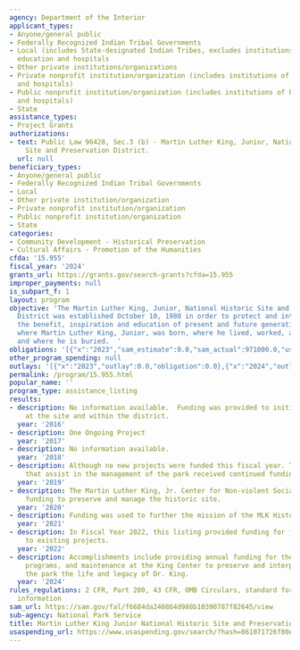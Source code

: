 ```yaml
---
agency: Department of the Interior
applicant_types:
- Anyone/general public
- Federally Recognized Indian Tribal Governments
- Local (includes State-designated Indian Tribes, excludes institutions of higher
  education and hospitals
- Other private institutions/organizations
- Private nonprofit institution/organization (includes institutions of higher education
  and hospitals)
- Public nonprofit institution/organization (includes institutions of higher education
  and hospitals)
- State
assistance_types:
- Project Grants
authorizations:
- text: Public Law 96428, Sec.3 (b) - Martin Luther King, Junior, National Historic
    Site and Preservation District.
  url: null
beneficiary_types:
- Anyone/general public
- Federally Recognized Indian Tribal Governments
- Local
- Other private institution/organization
- Private nonprofit institution/organization
- Public nonprofit institution/organization
- State
categories:
- Community Development - Historical Preservation
- Cultural Affairs - Promotion of the Humanities
cfda: '15.955'
fiscal_year: '2024'
grants_url: https://grants.gov/search-grants?cfda=15.955
improper_payments: null
is_subpart_f: 1
layout: program
objective: 'The Martin Luther King, Junior, National Historic Site and Preservation
  District was established October 10, 1980 in order to protect and interpret for
  the benefit, inspiration and education of present and future generations the places
  where Martin Luther King, Junior, was born, where he lived, worked, and worshipped,
  and where he is buried.  '
obligations: '[{"x":"2023","sam_estimate":0.0,"sam_actual":971000.0,"usa_spending_actual":971000.0},{"x":"2024","sam_estimate":0.0,"sam_actual":971000.0,"usa_spending_actual":971000.0},{"x":"2025","sam_estimate":0.0,"sam_actual":971000.0,"usa_spending_actual":214531.23}]'
other_program_spending: null
outlays: '[{"x":"2023","outlay":0.0,"obligation":0.0},{"x":"2024","outlay":0.0,"obligation":0.0},{"x":"2025","outlay":215464.9,"obligation":215464.9}]'
permalink: /program/15.955.html
popular_name: ''
program_type: assistance_listing
results:
- description: No information available.  Funding was provided to initiate programs
    at the site and within the district.
  year: '2016'
- description: One Ongoing Project
  year: '2017'
- description: No information available.
  year: '2018'
- description: Although no new projects were funded this fiscal year. Two projects
    that assist in the management of the park received continued funding.
  year: '2019'
- description: The Martin Luther King, Jr. Center for Non-violent Social Change used
    funding to preserve and manage the historic site.
  year: '2020'
- description: Funding was used to further the mission of the MLK Historic Site.
  year: '2021'
- description: In Fiscal Year 2022, this listing provided funding for five modifications
    to existing projects.
  year: '2022'
- description: Accomplishments include providing annual funding for the operations,
    programs, and maintenance at the King Center to preserve and interpret within
    the park the life and legacy of Dr. King.
  year: '2024'
rules_regulations: 2 CFR, Part 200, 43 CFR, OMB Circulars, standard forms, and program
  information
sam_url: https://sam.gov/fal/f6684da240864d988b10390787f82645/view
sub-agency: National Park Service
title: Martin Luther King Junior National Historic Site and Preservation District
usaspending_url: https://www.usaspending.gov/search/?hash=861071726f80ee12116422cfe6b6db3b
---
```

